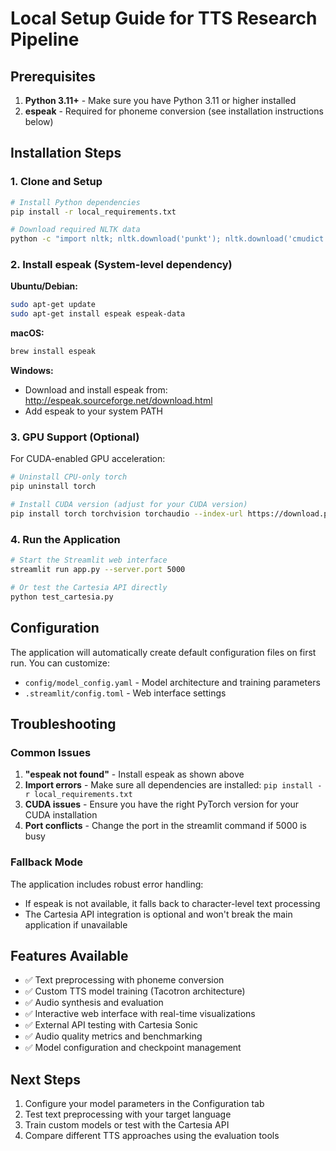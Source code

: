 # Local Setup Guide for TTS Research Pipeline

## Prerequisites

1. **Python 3.11+** - Make sure you have Python 3.11 or higher installed
2. **espeak** - Required for phoneme conversion (see installation instructions below)

## Installation Steps

### 1. Clone and Setup
```bash
# Install Python dependencies
pip install -r local_requirements.txt

# Download required NLTK data
python -c "import nltk; nltk.download('punkt'); nltk.download('cmudict')"
```

### 2. Install espeak (System-level dependency)

**Ubuntu/Debian:**
```bash
sudo apt-get update
sudo apt-get install espeak espeak-data
```

**macOS:**
```bash
brew install espeak
```

**Windows:**
- Download and install espeak from: http://espeak.sourceforge.net/download.html
- Add espeak to your system PATH

### 3. GPU Support (Optional)

For CUDA-enabled GPU acceleration:
```bash
# Uninstall CPU-only torch
pip uninstall torch

# Install CUDA version (adjust for your CUDA version)
pip install torch torchvision torchaudio --index-url https://download.pytorch.org/whl/cu121
```

### 4. Run the Application

```bash
# Start the Streamlit web interface
streamlit run app.py --server.port 5000

# Or test the Cartesia API directly
python test_cartesia.py
```

## Configuration

The application will automatically create default configuration files on first run. You can customize:

- `config/model_config.yaml` - Model architecture and training parameters
- `.streamlit/config.toml` - Web interface settings

## Troubleshooting

### Common Issues

1. **"espeak not found"** - Install espeak as shown above
2. **Import errors** - Make sure all dependencies are installed: `pip install -r local_requirements.txt`
3. **CUDA issues** - Ensure you have the right PyTorch version for your CUDA installation
4. **Port conflicts** - Change the port in the streamlit command if 5000 is busy

### Fallback Mode

The application includes robust error handling:
- If espeak is not available, it falls back to character-level text processing
- The Cartesia API integration is optional and won't break the main application if unavailable

## Features Available

- ✅ Text preprocessing with phoneme conversion
- ✅ Custom TTS model training (Tacotron architecture)
- ✅ Audio synthesis and evaluation
- ✅ Interactive web interface with real-time visualizations
- ✅ External API testing with Cartesia Sonic
- ✅ Audio quality metrics and benchmarking
- ✅ Model configuration and checkpoint management

## Next Steps

1. Configure your model parameters in the Configuration tab
2. Test text preprocessing with your target language
3. Train custom models or test with the Cartesia API
4. Compare different TTS approaches using the evaluation tools
